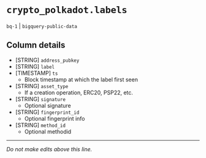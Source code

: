 # `crypto_polkadot.labels`
`bq-1` | `bigquery-public-data`

## Column details
* [STRING]    `address_pubkey`
* [STRING]    `label`
* [TIMESTAMP] `ts`
  - Block timestamp at which the label first seen
* [STRING]    `asset_type`
  - If a creation operation, ERC20, PSP22, etc.
* [STRING]    `signature`
  - Optional signature
* [STRING]    `fingerprint_id`
  - Optional fingerprint info
* [STRING]    `method_id`
  - Optional methodid

-------------------------------------------------------------------------------
*Do not make edits above this line.*
